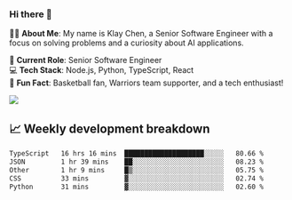 ### Hi there 👋

👨‍💻 **About Me**: My name is Klay Chen, a Senior Software Engineer with a focus on solving problems and a curiosity about AI applications.

💼 **Current Role**: Senior Software Engineer  
💻 **Tech Stack**: Node.js, Python, TypeScript, React  
🏀 **Fun Fact**: Basketball fan, Warriors team supporter, and a tech enthusiast!

<img align="center" src="https://github-readme-stats.vercel.app/api?username=nameczz&show_icons=true&hide_title=true&theme=dracula" />

## 📈 Weekly development breakdown

<!--START_SECTION:waka-->

```txt
TypeScript   16 hrs 16 mins  ████████████████████░░░░░   80.66 %
JSON         1 hr 39 mins    ██░░░░░░░░░░░░░░░░░░░░░░░   08.23 %
Other        1 hr 9 mins     █▒░░░░░░░░░░░░░░░░░░░░░░░   05.75 %
CSS          33 mins         ▓░░░░░░░░░░░░░░░░░░░░░░░░   02.74 %
Python       31 mins         ▓░░░░░░░░░░░░░░░░░░░░░░░░   02.60 %
```

<!--END_SECTION:waka-->
